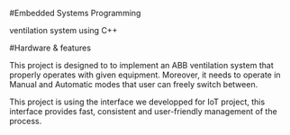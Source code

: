 #Embedded Systems Programming

ventilation system using C++

#Hardware & features

This project is designed to to implement an ABB ventilation system that properly operates with given equipment. Moreover, it needs to operate in Manual and Automatic modes that user can freely switch between.

This project is using the interface we developped for IoT project, this interface provides fast, consistent and user-friendly management of the process.
